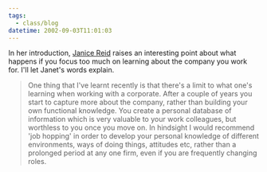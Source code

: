 ```yaml
---
tags:
  - class/blog
datetime: 2002-09-03T11:01:03
---
```

In her introduction, [Janice Reid](http://radio.weblogs.com/0110051/) raises an interesting point about what happens if you focus too much on learning about the company you work for. I'll let Janet's words explain.

> One thing that I've learnt recently is that there's a limit to what one's learning when working with a corporate. After a couple of years you start to capture more about the company, rather than building your own functional knowledge. You create a personal database of information which is very valuable to your work colleagues, but worthless to you once you move on. In hindsight I would recommend 'job hopping' in order to develop your personal knowledge of different environments, ways of doing things, attitudes etc, rather than a prolonged period at any one firm, even if you are frequently changing roles.